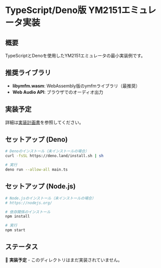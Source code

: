 # TypeScript/Deno版 YM2151エミュレータ実装

## 概要
TypeScriptとDenoを使用したYM2151エミュレータの最小実装例です。

## 推奨ライブラリ
- **libymfm.wasm**: WebAssembly版のymfmライブラリ（最推奨）
- **Web Audio API**: ブラウザでのオーディオ出力

## 実装予定
詳細は[実装計画書](../../IMPLEMENTATION_PLAN.md#3-typescriptdeno版-)を参照してください。

## セットアップ (Deno)
```bash
# Denoのインストール（未インストールの場合）
curl -fsSL https://deno.land/install.sh | sh

# 実行
deno run --allow-all main.ts
```

## セットアップ (Node.js)
```bash
# Node.jsのインストール（未インストールの場合）
# https://nodejs.org/

# 依存関係のインストール
npm install

# 実行
npm start
```

## ステータス
🚧 **実装予定** - このディレクトリはまだ実装されていません。
